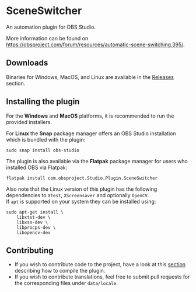 # SceneSwitcher
An automation plugin for OBS Studio.

More information can be found on https://obsproject.com/forum/resources/automatic-scene-switching.395/.

## Downloads

Binaries for Windows, MacOS, and Linux are available in the [Releases](https://github.com/WarmUpTill/SceneSwitcher/releases) section.

## Installing the plugin

For the **Windows** and **MacOS** platforms, it is recommended to run the provided installers.

For **Linux** the **Snap** package manager offers an OBS Studio installation which is bundled with the plugin:
```
sudo snap install obs-studio
```
The plugin is also available via the **Flatpak** package manager for users who installed OBS via Flatpak:
```
flatpak install com.obsproject.Studio.Plugin.SceneSwitcher
```

Also note that the Linux version of this plugin has the following dependencies to `XTest`, `XScreensaver` and optionally `OpenCV`.  
If `apt` is supported on your system they can be installed using:
```
sudo apt-get install \
    libxtst-dev \
    libxss-dev \
    libprocps-dev \
    libopencv-dev
```

## Contributing

- If you wish to contribute code to the project, have a look at this [section](BUILDING.md) describing how to compile the plugin.
- If you wish to contribute translations, feel free to submit pull requests for the corresponding files under `data/locale`.

